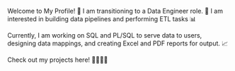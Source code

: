 Welcome to My Profile! 👋
I am transitioning to a Data Engineer role. 🚀 I am interested in building data pipelines and performing ETL tasks 📊

Currently, I am working on SQL and PL/SQL to serve data to users, designing data mappings, and creating Excel and PDF reports for output. 📈

Check out my projects here! 🚄🚄🚄🚄
